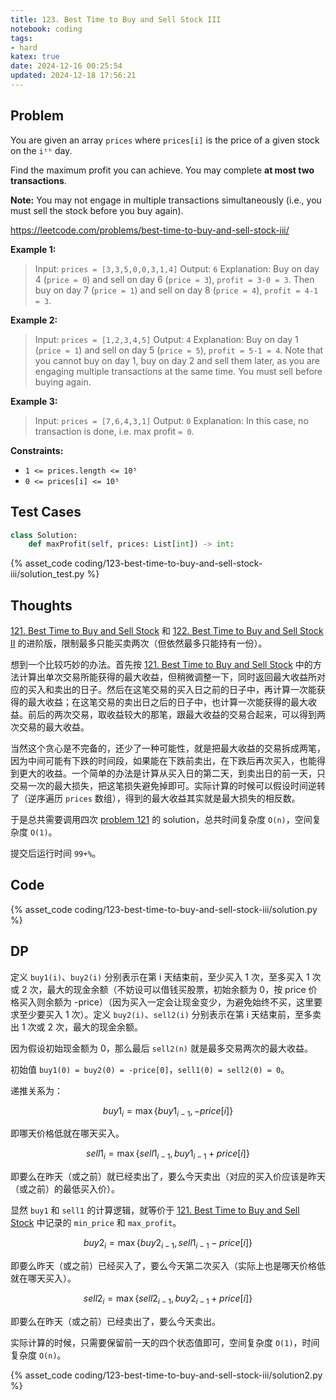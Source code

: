 ```yaml
---
title: 123. Best Time to Buy and Sell Stock III
notebook: coding
tags:
- hard
katex: true
date: 2024-12-16 00:25:54
updated: 2024-12-18 17:56:21
---
```

## Problem

You are given an array `prices` where `prices[i]` is the price of a given stock on the `iᵗʰ` day.

Find the maximum profit you can achieve. You may complete **at most two transactions**.

**Note:** You may not engage in multiple transactions simultaneously (i.e., you must sell the stock before you buy again).

<https://leetcode.com/problems/best-time-to-buy-and-sell-stock-iii/>

**Example 1:**

> Input: `prices = [3,3,5,0,0,3,1,4]`
> Output: `6`
> Explanation: Buy on day 4 (`price = 0`) and sell on day 6 (`price = 3`), `profit = 3-0 = 3`.
> Then buy on day 7 (`price = 1`) and sell on day 8 (`price = 4`), `profit = 4-1 = 3`.

**Example 2:**

> Input: `prices = [1,2,3,4,5]`
> Output: `4`
> Explanation: Buy on day 1 (`price = 1`) and sell on day 5 (`price = 5`), `profit = 5-1 = 4`.
> Note that you cannot buy on day 1, buy on day 2 and sell them later, as you are engaging multiple transactions at the same time. You must sell before buying again.

**Example 3:**

> Input: `prices = [7,6,4,3,1]`
> Output: `0`
> Explanation: In this case, no transaction is done, i.e. max profit `= 0`.

**Constraints:**

- `1 <= prices.length <= 10⁵`
- `0 <= prices[i] <= 10⁵`

## Test Cases

``` python
class Solution:
    def maxProfit(self, prices: List[int]) -> int:
```

{% asset_code coding/123-best-time-to-buy-and-sell-stock-iii/solution_test.py %}

## Thoughts

[121. Best Time to Buy and Sell Stock](121-best-time-to-buy-and-sell-stock) 和 [122. Best Time to Buy and Sell Stock II](122-best-time-to-buy-and-sell-stock-ii) 的进阶版，限制最多只能买卖两次（但依然最多只能持有一份）。

想到一个比较巧妙的办法。首先按 [121. Best Time to Buy and Sell Stock](121-best-time-to-buy-and-sell-stock) 中的方法计算出单次交易所能获得的最大收益，但稍微调整一下，同时返回最大收益所对应的买入和卖出的日子。然后在这笔交易的买入日之前的日子中，再计算一次能获得的最大收益；在这笔交易的卖出日之后的日子中，也计算一次能获得的最大收益。前后的两次交易，取收益较大的那笔，跟最大收益的交易合起来，可以得到两次交易的最大收益。

当然这个贪心是不完备的，还少了一种可能性，就是把最大收益的交易拆成两笔，因为中间可能有下跌的时间段，如果能在下跌前卖出，在下跌后再次买入，也能得到更大的收益。一个简单的办法是计算从买入日的第二天，到卖出日的前一天，只交易一次的最大损失，把这笔损失避免掉即可。实际计算的时候可以假设时间逆转了（逆序遍历 `prices` 数组），得到的最大收益其实就是最大损失的相反数。

于是总共需要调用四次 [problem 121](121-best-time-to-buy-and-sell-stock) 的 solution，总共时间复杂度 `O(n)`，空间复杂度 `O(1)`。

提交后运行时间 `99+%`。

## Code

{% asset_code coding/123-best-time-to-buy-and-sell-stock-iii/solution.py %}

## DP

定义 `buy1(i)`、`buy2(i)` 分别表示在第 i 天结束前，至少买入 1 次，至多买入 1 次或 2 次，最大的现金余额（不妨设可以借钱买股票，初始余额为 0，按 price 价格买入则余额为 -price）（因为买入一定会让现金变少，为避免始终不买，这里要求至少要买入 1 次）。定义 `buy2(i)`、`sell2(i)` 分别表示在第 i 天结束前，至多卖出 1 次或 2 次，最大的现金余额。

因为假设初始现金额为 0，那么最后 `sell2(n)` 就是最多交易两次的最大收益。

初始值 `buy1(0) = buy2(0) = -price[0]`，`sell1(0) = sell2(0) = 0`。

递推关系为：

$$
buy1_i=\max\{buy1_{i-1},-price[i]\}
$$

即哪天价格低就在哪天买入。

$$
sell1_i=\max\{sell1_{i-1},buy1_{i-1}+price[i]\}
$$

即要么在昨天（或之前）就已经卖出了，要么今天卖出（对应的买入价应该是昨天（或之前）的最低买入价）。

显然 `buy1` 和 `sell1` 的计算逻辑，就等价于 [121. Best Time to Buy and Sell Stock](121-best-time-to-buy-and-sell-stock) 中记录的 `min_price` 和 `max_profit`。

$$
buy2_i=\max\{buy2_{i-1},sell1_{i-1}-price[i]\}
$$

即要么昨天（或之前）已经买入了，要么今天第二次买入（实际上也是哪天价格低就在哪天买入）。

$$
sell2_i=\max\{sell2_{i-1},buy2_{i-1}+price[i]\}
$$

即要么在昨天（或之前）已经卖出了，要么今天卖出。

实际计算的时候，只需要保留前一天的四个状态值即可，空间复杂度 `O(1)`，时间复杂度 `O(n)`。

{% asset_code coding/123-best-time-to-buy-and-sell-stock-iii/solution2.py %}
